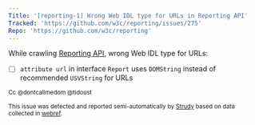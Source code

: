 ```yaml
---
Title: '[reporting-1] Wrong Web IDL type for URLs in Reporting API'
Tracked: 'https://github.com/w3c/reporting/issues/275'
Repo: 'https://github.com/w3c/reporting'
---
```


While crawling [Reporting API](https://w3c.github.io/reporting/), wrong Web IDL type for URLs:
* [ ] `attribute url` in interface `Report` uses `DOMString` instead of recommended `USVString` for URLs

<sub>Cc @dontcallmedom @tidoust</sub>

<sub>This issue was detected and reported semi-automatically by [Strudy](https://github.com/w3c/strudy/) based on data collected in [webref](https://github.com/w3c/webref/).</sub>
